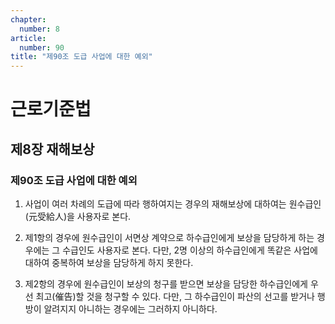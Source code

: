 ```yaml
---
chapter:
  number: 8
article:
  number: 90
title: "제90조 도급 사업에 대한 예외"
---
```

# 근로기준법

## 제8장 재해보상

### 제90조 도급 사업에 대한 예외

1. 사업이 여러 차례의 도급에 따라 행하여지는 경우의 재해보상에 대하여는 원수급인(元受給人)을 사용자로 본다.

2. 제1항의 경우에 원수급인이 서면상 계약으로 하수급인에게 보상을 담당하게 하는 경우에는 그 수급인도 사용자로 본다. 다만, 2명 이상의 하수급인에게 똑같은 사업에 대하여 중복하여 보상을 담당하게 하지 못한다.

3. 제2항의 경우에 원수급인이 보상의 청구를 받으면 보상을 담당한 하수급인에게 우선 최고(催告)할 것을 청구할 수 있다. 다만, 그 하수급인이 파산의 선고를 받거나 행방이 알려지지 아니하는 경우에는 그러하지 아니하다.
